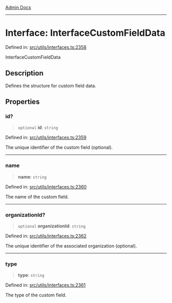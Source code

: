 [Admin Docs](/)

***

# Interface: InterfaceCustomFieldData

Defined in: [src/utils/interfaces.ts:2358](https://github.com/PalisadoesFoundation/talawa-admin/blob/main/src/utils/interfaces.ts#L2358)

InterfaceCustomFieldData

## Description

Defines the structure for custom field data.

## Properties

### id?

> `optional` **id**: `string`

Defined in: [src/utils/interfaces.ts:2359](https://github.com/PalisadoesFoundation/talawa-admin/blob/main/src/utils/interfaces.ts#L2359)

The unique identifier of the custom field (optional).

***

### name

> **name**: `string`

Defined in: [src/utils/interfaces.ts:2360](https://github.com/PalisadoesFoundation/talawa-admin/blob/main/src/utils/interfaces.ts#L2360)

The name of the custom field.

***

### organizationId?

> `optional` **organizationId**: `string`

Defined in: [src/utils/interfaces.ts:2362](https://github.com/PalisadoesFoundation/talawa-admin/blob/main/src/utils/interfaces.ts#L2362)

The unique identifier of the associated organization (optional).

***

### type

> **type**: `string`

Defined in: [src/utils/interfaces.ts:2361](https://github.com/PalisadoesFoundation/talawa-admin/blob/main/src/utils/interfaces.ts#L2361)

The type of the custom field.
